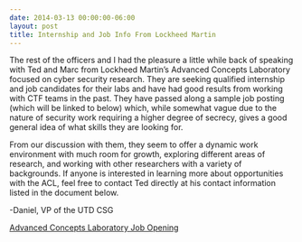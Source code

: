 ```yaml
---
date: 2014-03-13 00:00:00-06:00
layout: post
title: Internship and Job Info From Lockheed Martin
---
```


The rest of the officers and I had the pleasure a little while back of speaking with Ted and Marc from Lockheed Martin’s Advanced Concepts Laboratory focused on cyber security research. They are seeking qualified internship and job candidates for their labs and have had good results from working with CTF teams in the past. They have passed along a sample job posting (which will be linked to below) which, while somewhat vague due to the nature of security work requiring a higher degree of secrecy, gives a good general idea of what skills they are looking for.

From our discussion with them, they seem to offer a dynamic work environment with much room for growth, exploring different areas of research, and working with other researchers with a variety of backgrounds. If anyone is interested in learning more about opportunities with the ACL, feel free to contact Ted directly at his contact information listed in the document below.

-Daniel, VP of the UTD CSG

[Advanced Concepts Laboratory Job Opening](https://csg.utdallas.edu/wp-content/uploads/2014/03/Advanced-Concepts-Laboratory-Job-Opening.pdf)
